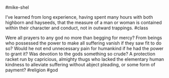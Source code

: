 #mike-shel

I’ve learned from long experience, having spent many hours with both highborn and hayseeds, that the measure of a man or woman is contained within their character and conduct, not in outward trappings.
#class 

Were all prayers to any god no more than begging for mercy? From beings who possessed the power to make all suffering vanish if they saw fit to do so? Would he not end unnecessary pain for humankind if he had the power to grant it? Was devotion to the gods something so crude? A protection racket run by capricious, almighty thugs who lacked the elementary human kindness to alleviate suffering without abject pleading, or some form of payment?
#religion #god 